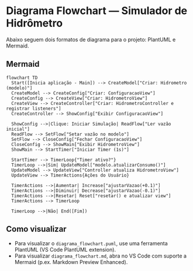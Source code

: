 # Diagrama Flowchart — Simulador de Hidrômetro

Abaixo seguem dois formatos de diagrama para o projeto: PlantUML e Mermaid.

## Mermaid

```mermaid
flowchart TD
  Start([Inicia aplicação - Main]) --> CreateModel["Criar: Hidrometro (modelo)"]
  CreateModel --> CreateConfig["Criar: ConfiguracaoView"]
  CreateConfig --> CreateView["Criar: HidrometroView"]
  CreateView --> CreateController["Criar: HidrometroController e registrar listeners"]
  CreateController --> ShowConfig["Exibir ConfiguracaoView"]

  ShowConfig -->|Clique: Iniciar Simulação| ReadFlow["Ler vazão inicial"]
  ReadFlow --> SetFlow["Setar vazão no modelo"]
  SetFlow --> CloseConfig["Fechar ConfiguracaoView"]
  CloseConfig --> ShowMain["Exibir HidrometroView"]
  ShowMain --> StartTimer["Iniciar Timer (1s)"]

  StartTimer --> TimerLoop{"Timer ativo?"}
  TimerLoop -->|Sim| UpdateModel["modelo.atualizarConsumo()"]
  UpdateModel --> UpdateView["Controller atualiza HidrometroView"]
  UpdateView --> TimerActions{Ações do Usuário}

  TimerActions -->|Aumentar| Increase["ajustarVazao(+0.1)"]
  TimerActions -->|Diminuir| Decrease["ajustarVazao(-0.1)"]
  TimerActions -->|Resetar| Reset["resetar() e atualizar view"]
  TimerActions --> TimerLoop

  TimerLoop -->|Não| End([Fim])
```

## Como visualizar
- Para visualizar o `diagrama_flowchart.puml`, use uma ferramenta PlantUML (VS Code PlantUML extension).
- Para visualizar `diagrama_flowchart.md`, abra no VS Code com suporte a Mermaid (p.ex. Markdown Preview Enhanced).
